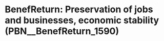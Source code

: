 # BenefReturn: __Preservation of jobs and businesses, economic stability__ (PBN__BenefReturn_1590)


